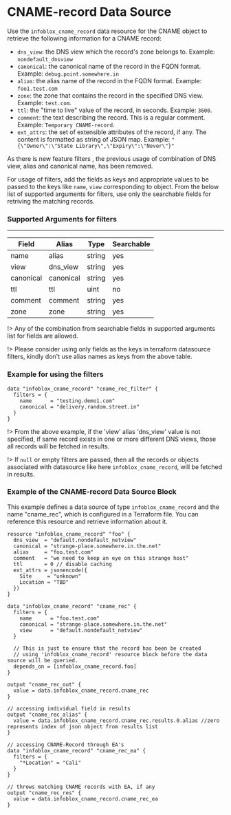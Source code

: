 # CNAME-record Data Source

Use the `infoblox_cname_record` data resource for the CNAME object to retrieve the following information for a CNAME record:

* `dns_view`: the DNS view which the record's zone belongs to. Example: `nondefault_dnsview`
* `canonical`: the canonical name of the record in the FQDN format. Example: `debug.point.somewhere.in`
* `alias`: the alias name of the record in the FQDN format. Example: `foo1.test.com`
* `zone`: the zone that contains the record in the specified DNS view. Example: `test.com`.
* `ttl`: the "time to live" value of the record, in seconds. Example: `3600`.
* `comment`: the text describing the record. This is a regular comment. Example: `Temporary CNAME-record`.
* `ext_attrs`: the set of extensible attributes of the record, if any. The content is formatted as string of JSON map. Example: `"{\"Owner\":\"State Library\",\"Expiry\":\"Never\"}"`

As there is new feature filters , the previous usage of combination of DNS view, alias and canonical name, has been removed.

For usage of filters, add the fields as keys and appropriate values to be passed to the keys like `name`, `view` corresponding to object.
From the below list of supported arguments for filters,  use only the searchable fields for retriving the matching records.

### Supported Arguments for filters

-----
| Field     | Alias     | Type   | Searchable |
|-----------|-----------|--------|------------|
| name      | alias     | string | yes        |
| view      | dns_view  | string | yes        |
| canonical | canonical | string | yes        |
| ttl       | ttl       | uint   | no         |
| comment   | comment   | string | yes        |
| zone      | zone      | string | yes        |

!> Any of the combination from searchable fields in supported arguments list for fields are allowed.

!> Please consider using only fields as the keys in terraform datasource filters, kindly don't use alias names as keys from the above table.

### Example for using the filters

```hcl
data "infoblox_cname_record" "cname_rec_filter" {
  filters = {
    name      = "testing.demo1.com"
    canonical = "delivery.random.street.in"
  }
}
```

!> From the above example, if the 'view' alias 'dns_view' value is not specified, if same record exists in one or more different DNS views, those
all records will be fetched in results.

!> If `null` or empty filters are passed, then all the records or objects associated with datasource like here `infoblox_cname_record`, will be fetched in results.

### Example of the CNAME-record Data Source Block

This example defines a data source of type `infoblox_cname_record` and the name "cname_rec", which is configured in a Terraform file.
You can reference this resource and retrieve information about it.

```hcl
resource "infoblox_cname_record" "foo" {
  dns_view  = "default.nondefault_netview"
  canonical = "strange-place.somewhere.in.the.net"
  alias     = "foo.test.com"
  comment   = "we need to keep an eye on this strange host"
  ttl       = 0 // disable caching
  ext_attrs = jsonencode({
    Site     = "unknown"
    Location = "TBD"
  })
}

data "infoblox_cname_record" "cname_rec" {
  filters = {
    name      = "foo.test.com"
    canonical = "strange-place.somewhere.in.the.net"
    view      = "default.nondefault_netview"
  }

  // This is just to ensure that the record has been be created
  // using 'infoblox_cname_record' resource block before the data source will be queried.
  depends_on = [infoblox_cname_record.foo]
}

output "cname_rec_out" {
  value = data.infoblox_cname_record.cname_rec
}

// accessing individual field in results
output "cname_rec_alias" {
  value = data.infoblox_cname_record.cname_rec.results.0.alias //zero represents index of json object from results list
}

// accessing CNAME-Record through EA's
data "infoblox_cname_record" "cname_rec_ea" {
  filters = {
    "*Location" = "Cali"
  }
}

// throws matching CNAME records with EA, if any
output "cname_rec_res" {
  value = data.infoblox_cname_record.cname_rec_ea
}
```

